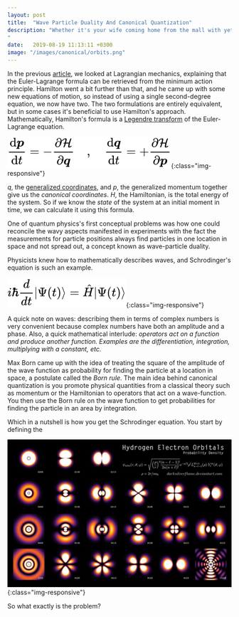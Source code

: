 ```yaml
---
layout: post
title:  "Wave Particle Duality And Canonical Quantization"
description: "Whether it's your wife coming home from the mall with yet another bag that she doesn't need, but she bought it *because it was on sale*, a coworker snapping at you because he had a bad day, or a road rage incident that ended in legal repercussions, human behavior shows no shortage of irrationality and I'm sure you've been left scratching your head on more than one occasion...
"
date:   2019-08-19 11:13:11 +0300
image: "/images/canonical/orbits.png"
---
```

In the previous [article](), we looked at Lagrangian mechanics, explaining that the Euler-Lagrange formula can be retrieved from the minimum action principle. Hamilton went a bit further than that, and he came up with some new equations of motion, so instead of using a single second-degree equation, we now have two. The two formulations are entirely equivalent, but in some cases it's beneficial to use Hamilton's approach. Mathematically, Hamilton's formula is a [Legendre transform]() of the Euler-Lagrange equation.

![commodus](/images/canonical/hamiltonian.svg){:class="img-responsive"}

*q*, the [generalized coordinates](https://en.wikipedia.org/wiki/Generalized_coordinates), and *p*, the generalized momentum together give us the *canonical coordinates*. *H*, the Hamiltonian, is the total energy of the system. So if we know the *state* of the system at an initial moment in time, we can calculate it using this formula. 

One of quantum physics's first conceptual problems was how one could reconcile the wavy aspects manifested in experiments with the fact the measurements for particle positions always find particles in one location in space and not spread out, a concept known as wave-particle duality.

Physicists knew how to mathematically describes waves, and Schrodinger's equation is such an example.

![commodus](/images/canonical/schrodinger.svg){:class="img-responsive"}

A quick note on waves: describing them in terms of complex numbers is very convenient because complex numbers have both an amplitude and a phase. Also, a quick mathematical interlude: *operators act on a function and produce another function. Examples are the differentiation, integration, multiplying with a constant, etc.*

Max Born came up with the idea of treating the square of the amplitude of the wave function as probability for finding the particle at a location in space, a postulate called the *Born rule*. The main idea behind canonical quantization is you promote physical quantities from a classical theory such as momentum or the Hamiltonian to operators that act on a wave-function. You then use the Born rule on the wave function to get probabilities for finding the particle in an area by integration.

Which in a nutshell is how you get the Schrodinger equation. You start by defining the 

![commodus](/images/canonical/orbits.png){:class="img-responsive"}

So what exactly is the problem?
